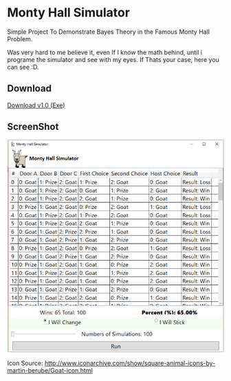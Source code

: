 # Monty Hall Simulator
Simple Project To Demonstrate Bayes Theory in the Famous Monty Hall Problem. 

Was very hard to me believe it, even If I know the math behind, until i programe the simulator and see with my eyes. If Thats your case, here you can see :D.

## Download

[Download v1.0 (Exe)](https://github.com/Janderson/MontyHall/releases/download/1.0/MontyHallSimulator.zip)

## ScreenShot
![GitHub Logo](/Screenshot.png)

Icon Source:
http://www.iconarchive.com/show/square-animal-icons-by-martin-berube/Goat-icon.html
